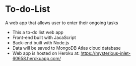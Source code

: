 # To-do-List
A web app that allows user to enter their ongoing tasks
- This a to-do list web app 
- Front-end built with JacaScript
- Back-end built with Node.js
- Data will be saved to MongoDB Atlas cloud database
- Web app is hosted on Heroku at: https://mysterious-inlet-60658.herokuapp.com/
